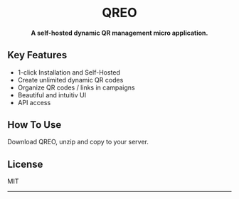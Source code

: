 
<h1 align="center">
  <br>
  <a href="#todo><img src="https://github.com/ekntrtmz/qreo/blob/master/qreo.png" alt="QREO" width="200"></a>
  <br>
  QREO
  <br>
</h1>

<h4 align="center">A self-hosted dynamic QR management micro application.</h4>

## Key Features

* 1-click Installation and Self-Hosted
* Create unlimited dynamic QR codes
* Organize QR codes / links in campaigns
* Beautiful and intuitiv UI
* API access

## How To Use

Download QREO, unzip and copy to your server.


## License

MIT

---


